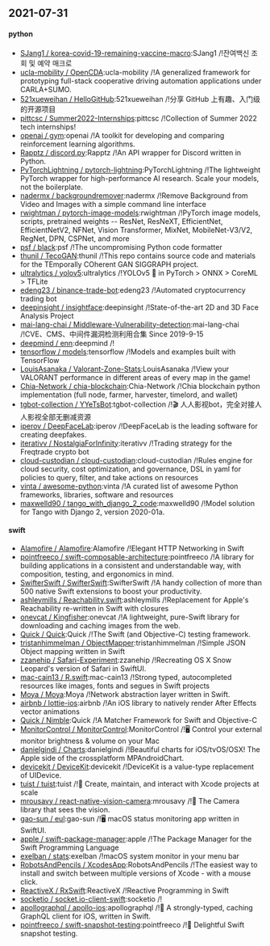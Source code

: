 ## 2021-07-31

#### python
* [SJang1 / korea-covid-19-remaining-vaccine-macro](https://github.com/SJang1/korea-covid-19-remaining-vaccine-macro):SJang1 /!잔여백신 조회 및 예약 매크로
* [ucla-mobility / OpenCDA](https://github.com/ucla-mobility/OpenCDA):ucla-mobility /!A generalized framework for prototyping full-stack cooperative driving automation applications under CARLA+SUMO.
* [521xueweihan / HelloGitHub](https://github.com/521xueweihan/HelloGitHub):521xueweihan /!分享 GitHub 上有趣、入门级的开源项目
* [pittcsc / Summer2022-Internships](https://github.com/pittcsc/Summer2022-Internships):pittcsc /!Collection of Summer 2022 tech internships!
* [openai / gym](https://github.com/openai/gym):openai /!A toolkit for developing and comparing reinforcement learning algorithms.
* [Rapptz / discord.py](https://github.com/Rapptz/discord.py):Rapptz /!An API wrapper for Discord written in Python.
* [PyTorchLightning / pytorch-lightning](https://github.com/PyTorchLightning/pytorch-lightning):PyTorchLightning /!The lightweight PyTorch wrapper for high-performance AI research. Scale your models, not the boilerplate.
* [nadermx / backgroundremover](https://github.com/nadermx/backgroundremover):nadermx /!Remove Background from Video and Images with a simple command line interface
* [rwightman / pytorch-image-models](https://github.com/rwightman/pytorch-image-models):rwightman /!PyTorch image models, scripts, pretrained weights -- ResNet, ResNeXT, EfficientNet, EfficientNetV2, NFNet, Vision Transformer, MixNet, MobileNet-V3/V2, RegNet, DPN, CSPNet, and more
* [psf / black](https://github.com/psf/black):psf /!The uncompromising Python code formatter
* [thunil / TecoGAN](https://github.com/thunil/TecoGAN):thunil /!This repo contains source code and materials for the TEmporally COherent GAN SIGGRAPH project.
* [ultralytics / yolov5](https://github.com/ultralytics/yolov5):ultralytics /!YOLOv5
🚀
in PyTorch > ONNX > CoreML > TFLite
* [edeng23 / binance-trade-bot](https://github.com/edeng23/binance-trade-bot):edeng23 /!Automated cryptocurrency trading bot
* [deepinsight / insightface](https://github.com/deepinsight/insightface):deepinsight /!State-of-the-art 2D and 3D Face Analysis Project
* [mai-lang-chai / Middleware-Vulnerability-detection](https://github.com/mai-lang-chai/Middleware-Vulnerability-detection):mai-lang-chai /!CVE、CMS、中间件漏洞检测利用合集 Since 2019-9-15
* [deepmind / enn](https://github.com/deepmind/enn):deepmind /!
* [tensorflow / models](https://github.com/tensorflow/models):tensorflow /!Models and examples built with TensorFlow
* [LouisAsanaka / Valorant-Zone-Stats](https://github.com/LouisAsanaka/Valorant-Zone-Stats):LouisAsanaka /!View your VALORANT performance in different areas of every map in the game!
* [Chia-Network / chia-blockchain](https://github.com/Chia-Network/chia-blockchain):Chia-Network /!Chia blockchain python implementation (full node, farmer, harvester, timelord, and wallet)
* [tgbot-collection / YYeTsBot](https://github.com/tgbot-collection/YYeTsBot):tgbot-collection /!🎬
人人影视bot，完全对接人人影视全部无删减资源
* [iperov / DeepFaceLab](https://github.com/iperov/DeepFaceLab):iperov /!DeepFaceLab is the leading software for creating deepfakes.
* [iterativv / NostalgiaForInfinity](https://github.com/iterativv/NostalgiaForInfinity):iterativv /!Trading strategy for the Freqtrade crypto bot
* [cloud-custodian / cloud-custodian](https://github.com/cloud-custodian/cloud-custodian):cloud-custodian /!Rules engine for cloud security, cost optimization, and governance, DSL in yaml for policies to query, filter, and take actions on resources
* [vinta / awesome-python](https://github.com/vinta/awesome-python):vinta /!A curated list of awesome Python frameworks, libraries, software and resources
* [maxwelld90 / tango_with_django_2_code](https://github.com/maxwelld90/tango_with_django_2_code):maxwelld90 /!Model solution for Tango with Django 2, version 2020-01a.

#### swift
* [Alamofire / Alamofire](https://github.com/Alamofire/Alamofire):Alamofire /!Elegant HTTP Networking in Swift
* [pointfreeco / swift-composable-architecture](https://github.com/pointfreeco/swift-composable-architecture):pointfreeco /!A library for building applications in a consistent and understandable way, with composition, testing, and ergonomics in mind.
* [SwifterSwift / SwifterSwift](https://github.com/SwifterSwift/SwifterSwift):SwifterSwift /!A handy collection of more than 500 native Swift extensions to boost your productivity.
* [ashleymills / Reachability.swift](https://github.com/ashleymills/Reachability.swift):ashleymills /!Replacement for Apple's Reachability re-written in Swift with closures
* [onevcat / Kingfisher](https://github.com/onevcat/Kingfisher):onevcat /!A lightweight, pure-Swift library for downloading and caching images from the web.
* [Quick / Quick](https://github.com/Quick/Quick):Quick /!The Swift (and Objective-C) testing framework.
* [tristanhimmelman / ObjectMapper](https://github.com/tristanhimmelman/ObjectMapper):tristanhimmelman /!Simple JSON Object mapping written in Swift
* [zzanehip / Safari-Experiment](https://github.com/zzanehip/Safari-Experiment):zzanehip /!Recreating OS X Snow Leopard's version of Safari in SwiftUI.
* [mac-cain13 / R.swift](https://github.com/mac-cain13/R.swift):mac-cain13 /!Strong typed, autocompleted resources like images, fonts and segues in Swift projects
* [Moya / Moya](https://github.com/Moya/Moya):Moya /!Network abstraction layer written in Swift.
* [airbnb / lottie-ios](https://github.com/airbnb/lottie-ios):airbnb /!An iOS library to natively render After Effects vector animations
* [Quick / Nimble](https://github.com/Quick/Nimble):Quick /!A Matcher Framework for Swift and Objective-C
* [MonitorControl / MonitorControl](https://github.com/MonitorControl/MonitorControl):MonitorControl /!🖥
Control your external monitor brightness & volume on your Mac
* [danielgindi / Charts](https://github.com/danielgindi/Charts):danielgindi /!Beautiful charts for iOS/tvOS/OSX! The Apple side of the crossplatform MPAndroidChart.
* [devicekit / DeviceKit](https://github.com/devicekit/DeviceKit):devicekit /!DeviceKit is a value-type replacement of UIDevice.
* [tuist / tuist](https://github.com/tuist/tuist):tuist /!🚀
Create, maintain, and interact with Xcode projects at scale
* [mrousavy / react-native-vision-camera](https://github.com/mrousavy/react-native-vision-camera):mrousavy /!📸
The Camera library that sees the vision.
* [gao-sun / eul](https://github.com/gao-sun/eul):gao-sun /!🖥️
macOS status monitoring app written in SwiftUI.
* [apple / swift-package-manager](https://github.com/apple/swift-package-manager):apple /!The Package Manager for the Swift Programming Language
* [exelban / stats](https://github.com/exelban/stats):exelban /!macOS system monitor in your menu bar
* [RobotsAndPencils / XcodesApp](https://github.com/RobotsAndPencils/XcodesApp):RobotsAndPencils /!The easiest way to install and switch between multiple versions of Xcode - with a mouse click.
* [ReactiveX / RxSwift](https://github.com/ReactiveX/RxSwift):ReactiveX /!Reactive Programming in Swift
* [socketio / socket.io-client-swift](https://github.com/socketio/socket.io-client-swift):socketio /!
* [apollographql / apollo-ios](https://github.com/apollographql/apollo-ios):apollographql /!📱
A strongly-typed, caching GraphQL client for iOS, written in Swift.
* [pointfreeco / swift-snapshot-testing](https://github.com/pointfreeco/swift-snapshot-testing):pointfreeco /!📸
Delightful Swift snapshot testing.
